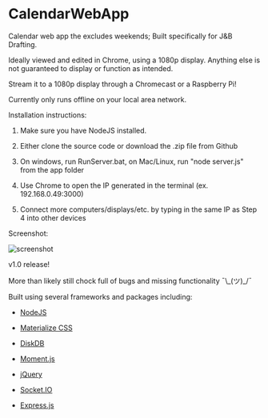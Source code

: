 # CalendarWebApp

Calendar web app the excludes weekends; Built specifically for J&B Drafting.

Ideally viewed and edited in Chrome, using a 1080p display. Anything else is not guaranteed to display or function as intended.

Stream it to a 1080p display through a Chromecast or a Raspberry Pi!

Currently only runs offline on your local area network.

Installation instructions:

1. Make sure you have NodeJS installed.

2. Either clone the source code or download the .zip file from Github

3. On windows, run RunServer.bat, on Mac/Linux, run "node server.js" from the app folder

4. Use Chrome to open the IP generated in the terminal (ex. 192.168.0.49:3000)

5. Connect more computers/displays/etc. by typing in the same IP as Step 4 into other devices

Screenshot:

![screenshot](https://s10.postimg.org/wnms93cpl/calendardemo.png "Demo screenshot")

v1.0 release!

More than likely still chock full of bugs and missing functionality ¯\\\_(ツ)\_/¯

Built using several frameworks and packages including:

- [NodeJS](https://nodejs.org/)

- [Materialize CSS](http://materializecss.com/)

- [DiskDB](https://github.com/arvindr21/diskDB)

- [Moment.js](http://momentjs.com/)

- [jQuery](https://jquery.com/)

- [Socket.IO](http://socket.io/)

- [Express.js](https://expressjs.com/)

